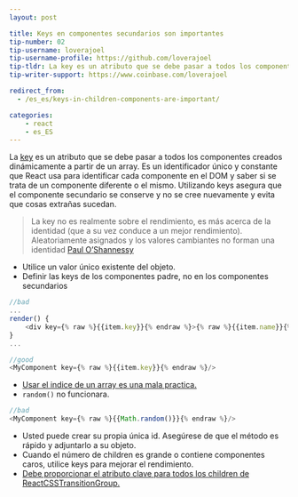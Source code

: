 ```yaml
---
layout: post

title: Keys en componentes secundarios son importantes
tip-number: 02
tip-username: loverajoel 
tip-username-profile: https://github.com/loverajoel
tip-tldr: La key es un atributo que se debe pasar a todos los componentes creados dinámicamente a partir de un array. Es un identificador único y constante que React usa para identificar cada componente en el DOM y saber si se trata de un componente diferente o el mismo. Utilizando keys asegura que el componente secundario se conserve y no se cree nuevamente y evita que cosas extrañas sucedan.
tip-writer-support: https://www.coinbase.com/loverajoel

redirect_from:
  - /es_es/keys-in-children-components-are-important/

categories:
    - react
    - es_ES
---
```


La [key](https://facebook.github.io/react/docs/multiple-components.html#dynamic-children) es un atributo que se debe pasar a todos los componentes creados dinámicamente a partir de un array. Es un identificador único y constante que React usa para identificar cada componente en el DOM y saber si se trata de un componente diferente o el mismo. Utilizando keys asegura que el componente secundario se conserve y no se cree nuevamente y evita que cosas extrañas sucedan.

> La key no es realmente sobre el rendimiento, es más acerca de la identidad (que a su vez conduce a un mejor rendimiento). Aleatoriamente asignados y los valores cambiantes no forman una identidad [Paul O’Shannessy](https://github.com/facebook/react/issues/1342#issuecomment-39230939)

- Utilice un valor único existente del objeto.
- Definir las keys de los componentes padre, no en los componentes secundarios

```javascript
//bad
...
render() {
	<div key={% raw %}{{item.key}}{% endraw %}>{% raw %}{{item.name}}{% endraw %}</div>
}
...

//good
<MyComponent key={% raw %}{{item.key}}{% endraw %}/>
```
- [Usar el indice de un array es una mala practica.](https://medium.com/@robinpokorny/index-as-a-key-is-an-anti-pattern-e0349aece318#.76co046o9)
- `random()` no funcionara.

```javascript
//bad
<MyComponent key={% raw %}{{Math.random()}}{% endraw %}/>
```

- Usted puede crear su propia única id. Asegúrese de que el método es rápido y adjuntarlo a su objeto.
- Cuando el número de children es grande o contiene componentes caros, utilice keys para mejorar el rendimiento.
- [Debe proporcionar el atributo clave para todos los children de ReactCSSTransitionGroup.](http://docs.reactjs-china.com/react/docs/animation.html)